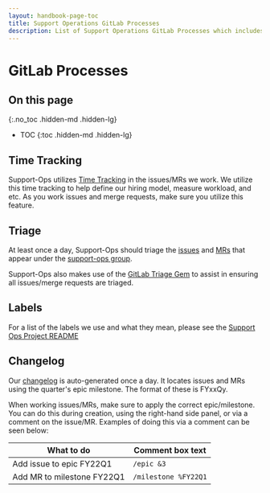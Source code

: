 ```yaml
---
layout: handbook-page-toc
title: Support Operations GitLab Processes
description: List of Support Operations GitLab Processes which includes Time Tracking, Triage, Priority, Stage and Category.
---
```


# GitLab Processes

## On this page
{:.no_toc .hidden-md .hidden-lg}

- TOC
{:toc .hidden-md .hidden-lg}

## Time Tracking

Support-Ops utilizes 
[Time Tracking](https://docs.gitlab.com/ee/user/project/time_tracking.html)
in the issues/MRs we work. We utilize this time tracking to help define our
hiring model, measure workload, and etc. As you work issues and merge requests,
make sure you utilize this feature. 

## Triage

At least once a day, Support-Ops should triage the
[issues](https://gitlab.com/groups/gitlab-com/support/support-ops/-/issues) and
[MRs](https://gitlab.com/groups/gitlab-com/support/support-ops/-/merge_requests)
that appear under the
[support-ops group](https://gitlab.com/gitlab-com/support/support-ops).

Support-Ops also makes use of the
[GitLab Triage Gem](https://gitlab.com/gitlab-org/gitlab-triage) to assist in
ensuring all issues/merge requests are triaged. 

## Labels

For a list of the labels we use and what they mean, please see the [Support Ops Project README](https://gitlab.com/gitlab-com/support/support-ops/support-ops-project#what-do-all-the-labels-mean)

## Changelog

Our [changelog](https://gitlab-com.gitlab.io/support/support-ops/changelog/) is
auto-generated once a day. It locates issues and MRs using the quarter's epic
milestone. The format of these is FYxxQy.

When working issues/MRs, make sure to apply the correct epic/milestone. You can
do this during creation, using the right-hand side panel, or via a comment on
the issue/MR. Examples of doing this via a comment can be seen below:

| What to do | Comment box text |
|---|---|
| Add issue to epic FY22Q1 | `/epic &3` |
| Add MR to milestone FY22Q1 | `/milestone %FY22Q1` |
